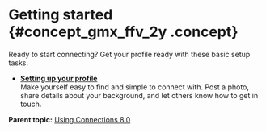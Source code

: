 # Getting started {#concept_gmx_ffv_2y .concept}

Ready to start connecting? Get your profile ready with these basic setup tasks.

-   **[Setting up your profile](../profiles/t_pers_edit_profiles.md)**  
Make yourself easy to find and simple to connect with. Post a photo, share details about your background, and let others know how to get in touch.

**Parent topic:** [Using Connections 8.0](../welcome/welcome_end_user.md)

